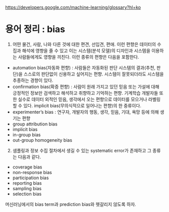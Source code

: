 https://developers.google.com/machine-learning/glossary?hl=ko
# 용어 정리 : bias
1. 어떤 물건, 사람, 나와 다른 것에 대한 편견, 선입견, 편애. 이런 편향은 데이터의 수집과 해석에 영향을 줄 수 있고
이는 시스템(분석 모델)의 디자인과 시스템을 이용하는 사람들에게도 영향을 끼친다. 이런 종류의 편향은 다음을 포함한다.
- automation bias(자동화 편향) : 사람들은 자동화된 판단 시스템의 결과(추천, 판단)을 스스로의 판단없이 신용하고 싶어지는 편향. 시스템이 잘못되더라도 시스템을 추종하는 경향이 있다.
- confirmation bias(확증 편향) : 사람이 원래 가지고 있던 믿음 또는 가설에 대해 긍정적인 정보만 검색하고 해석하고 취향하고 기억하는 편향. 기계학습 개발자들 또한 실수로 데이터 외적인 믿음, 생각에서 오는 편향으로 데이터를 모으거나 라벨링할 수 있다. implicit bias(무의식적으로 일어나는 편향)의 한 중류이다.
- experimenter’s bias : 연구자, 개발자의 행동, 생각, 믿음, 기대, 욕망 등에 의해 생기는 편향
- group attribution bias
- implicit bias
- in-group bias
- out-group homogeneity bias

2. 샘플링과 정보 수집 절차에서 생길 수 있는 systematic error가 존재하고 그 종류는 다음과 같다.
- coverage bias
- non-response bias
- participation bias
- reporting bias
- sampling bias
- selection bias

머신러닝에서의 bias term과 prediction bias와 헷갈리지 않도록 하자.
